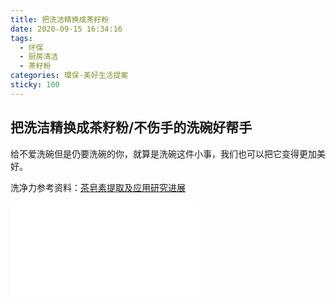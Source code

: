 ```yaml
---
title: 把洗洁精换成茶籽粉
date: 2020-09-15 16:34:16
tags:
  - 环保
  - 厨房清洁
  - 茶籽粉
categories: 環保·美好生活提案
sticky: 100
---
```


## 把洗洁精换成茶籽粉/不伤手的洗碗好帮手

给不爱洗碗但是仍要洗碗的你，就算是洗碗这件小事，我们也可以把它变得更加美好。

洗净力参考资料：[茶皂素提取及应用研究进展](https://xueshu.baidu.com/usercenter/paper/show?paperid=e71483e22ef477bc87f5bb64bd783858&site=xueshu_se)

<iframe src="//player.bilibili.com/player.html?aid=754504544&bvid=BV1Jk4y1y7bL&cid=235571691&page=1" scrolling="no" border="0" frameborder="no" framespacing="0" allowfullscreen="true"> </iframe>
